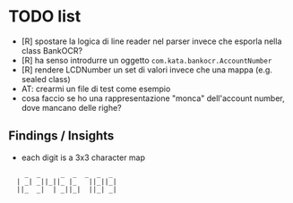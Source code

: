 #  TODO list

* [R] spostare la logica di line reader nel parser invece che esporla nella class BankOCR?
* [R] ha senso introdurre un oggetto `com.kata.bankocr.AccountNumber`
* [R] rendere LCDNumber un set di valori invece che una mappa (e.g. sealed class)
* AT: crearmi un file di test come esempio
* cosa faccio se ho una rappresentazione "monca" dell'account number, dove mancano delle righe?

## Findings / Insights
* each digit is a 3x3 character map

```
    _  _     _  _  _  _  _ 
  | _| _||_||_ |_   ||_||_|
  ||_  _|  | _||_|  ||_| _|

```

